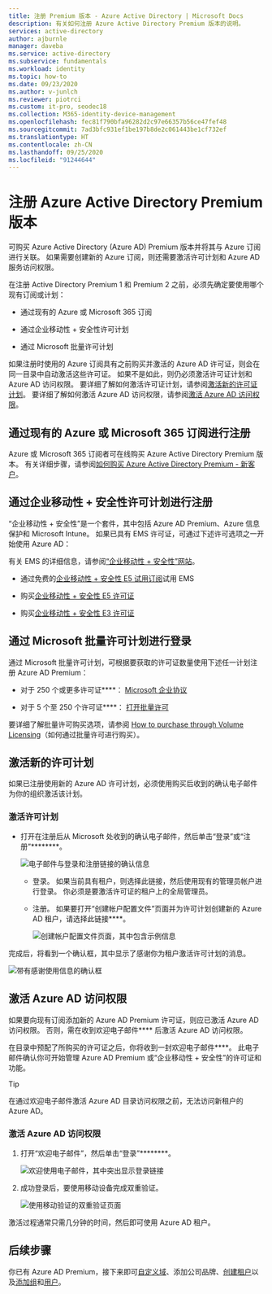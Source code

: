 ```yaml
---
title: 注册 Premium 版本 - Azure Active Directory | Microsoft Docs
description: 有关如何注册 Azure Active Directory Premium 版本的说明。
services: active-directory
author: ajburnle
manager: daveba
ms.service: active-directory
ms.subservice: fundamentals
ms.workload: identity
ms.topic: how-to
ms.date: 09/23/2020
ms.author: v-junlch
ms.reviewer: piotrci
ms.custom: it-pro, seodec18
ms.collection: M365-identity-device-management
ms.openlocfilehash: fec81f790bfa96282d2c97e66357b56ce47fef48
ms.sourcegitcommit: 7ad3bfc931ef1be197b8de2c061443be1cf732ef
ms.translationtype: HT
ms.contentlocale: zh-CN
ms.lasthandoff: 09/25/2020
ms.locfileid: "91244644"
---
```

# <a name="sign-up-for-azure-active-directory-premium-editions"></a>注册 Azure Active Directory Premium 版本
可购买 Azure Active Directory (Azure AD) Premium 版本并将其与 Azure 订阅进行关联。 如果需要创建新的 Azure 订阅，则还需要激活许可计划和 Azure AD 服务访问权限。

在注册 Active Directory Premium 1 和 Premium 2 之前，必须先确定要使用哪个现有订阅或计划：

- 通过现有的 Azure 或 Microsoft 365 订阅

- 通过企业移动性 + 安全性许可计划

- 通过 Microsoft 批量许可计划

如果注册时使用的 Azure 订阅具有之前购买并激活的 Azure AD 许可证，则会在同一目录中自动激活这些许可证。 如果不是如此，则仍必须激活许可证计划和 Azure AD 访问权限。 要详细了解如何激活许可证计划，请参阅[激活新的许可证计划](#activate-your-new-license-plan)。 要详细了解如何激活 Azure AD 访问权限，请参阅[激活 Azure AD 访问权限](#activate-your-azure-ad-access)。 

## <a name="sign-up-using-your-existing-azure-or-microsoft-365-subscription"></a>通过现有的 Azure 或 Microsoft 365 订阅进行注册
Azure 或 Microsoft 365 订阅者可在线购买 Azure Active Directory Premium 版本。 有关详细步骤，请参阅[如何购买 Azure Active Directory Premium - 新客户](https://channel9.msdn.com/Series/Azure-Active-Directory-Videos-Demos/How-to-Purchase-Azure-Active-Directory-Premium-New-Customers)。

## <a name="sign-up-using-your-enterprise-mobility--security-licensing-plan"></a>通过企业移动性 + 安全性许可计划进行注册
“企业移动性 + 安全性”是一个套件，其中包括 Azure AD Premium、Azure 信息保护和 Microsoft Intune。 如果已具有 EMS 许可证，可通过下述许可选项之一开始使用 Azure AD：

有关 EMS 的详细信息，请参阅[“企业移动性 + 安全性”网站](https://www.microsoft.com/cloud-platform/enterprise-mobility-security)。

- 通过免费的[企业移动性 + 安全性 E5 试用订阅](https://signup.microsoft.com/Signup?OfferId=87dd2714-d452-48a0-a809-d2f58c4f68b7&ali=1)试用 EMS

- 购买[企业移动性 + 安全性 E5 许可证](https://signup.microsoft.com/Signup?OfferId=e6de2192-536a-4dc3-afdc-9e2602b6c790&ali=1)

- 购买[企业移动性 + 安全性 E3 许可证](https://signup.microsoft.com/Signup?OfferId=4BBA281F-95E8-4136-8B0F-037D6062F54C&ali=1)

## <a name="sign-up-using-your-microsoft-volume-licensing-plan"></a>通过 Microsoft 批量许可计划进行登录
通过 Microsoft 批量许可计划，可根据要获取的许可证数量使用下述任一计划注册 Azure AD Premium：

- 对于 250 个或更多许可证****： [Microsoft 企业协议](https://www.microsoft.com/en-us/licensing/licensing-programs/enterprise.aspx)

- 对于 5 个至 250 个许可证****： [打开批量许可](https://www.microsoft.com/en-us/licensing/licensing-programs/open-license.aspx)

要详细了解批量许可购买选项，请参阅 [How to purchase through Volume Licensing](https://www.microsoft.com/en-us/licensing/how-to-buy/how-to-buy.aspx)（如何通过批量许可进行购买）。

## <a name="activate-your-new-license-plan"></a>激活新的许可计划
如果已注册使用新的 Azure AD 许可计划，必须使用购买后收到的确认电子邮件为你的组织激活该计划。

### <a name="to-activate-your-license-plan"></a>激活许可计划
- 打开在注册后从 Microsoft 处收到的确认电子邮件，然后单击“登录”或“注册”********。
   
    ![电子邮件与登录和注册链接的确认信息](./media/active-directory-get-started-premium/MOLSEmail.png)

    - 登录。 如果当前具有租户，则选择此链接，然后使用现有的管理员帐户进行登录。 你必须是要激活许可证的租户上的全局管理员。

    - 注册。 如果要打开“创建帐户配置文件”页面并为许可计划创建新的 Azure AD 租户，请选择此链接****。

        ![创建帐户配置文件页面，其中包含示例信息](./media/active-directory-get-started-premium/MOLSAccountProfile.png)

完成后，将看到一个确认框，其中显示了感谢你为租户激活许可计划的消息。

![带有感谢使用信息的确认框](./media/active-directory-get-started-premium/MOLSThankYou.png)

## <a name="activate-your-azure-ad-access"></a>激活 Azure AD 访问权限
如果要向现有订阅添加新的 Azure AD Premium 许可证，则应已激活 Azure AD 访问权限。 否则，需在收到欢迎电子邮件**** 后激活 Azure AD 访问权限。  

在目录中预配了所购买的许可证之后，你将收到一封欢迎电子邮件****。 此电子邮件确认你可开始管理 Azure AD Premium 或“企业移动性 + 安全性”的许可证和功能。 

> [!TIP]
> 在通过欢迎电子邮件激活 Azure AD 目录访问权限之前，无法访问新租户的 Azure AD。

### <a name="to-activate-your-azure-ad-access"></a>激活 Azure AD 访问权限

1. 打开“欢迎电子邮件”，然后单击“登录”********。
   
    ![欢迎使用电子邮件，其中突出显示登录链接](./media/active-directory-get-started-premium/AADEmail.png)

2. 成功登录后，要使用移动设备完成双重验证。
   
    ![使用移动验证的双重验证页面](./media/active-directory-get-started-premium/SignUppage.png)

激活过程通常只需几分钟的时间，然后即可使用 Azure AD 租户。 

## <a name="next-steps"></a>后续步骤
你已有 Azure AD Premium，接下来即可[自定义域](add-custom-domain.md)、添加公司品牌、[创建租户](active-directory-access-create-new-tenant.md)以及[添加组](active-directory-groups-create-azure-portal.md)和[用户](add-users-azure-active-directory.md)。

